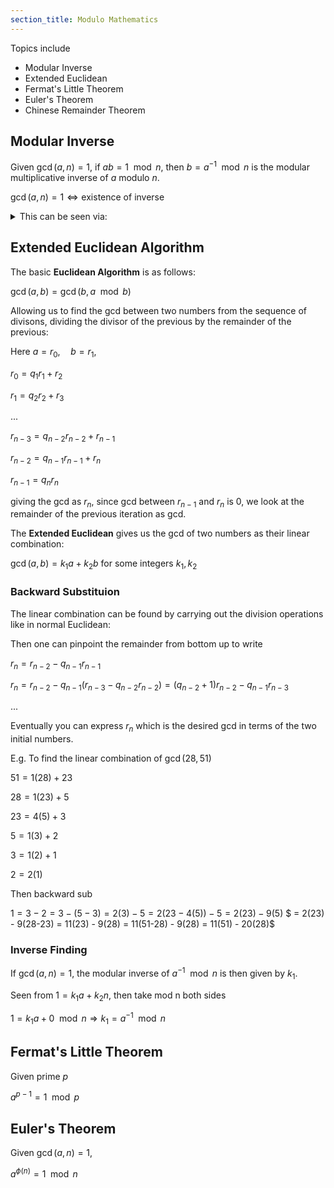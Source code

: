 ```yaml
---
section_title: Modulo Mathematics
---
```


Topics include
- Modular Inverse
- Extended Euclidean
- Fermat's Little Theorem
- Euler's Theorem
- Chinese Remainder Theorem

## Modular Inverse
Given $\gcd(a, n)=1$, if $ab=1 \mod n$, then $b=a^{-1} \mod n$ is the modular multiplicative inverse of $a$ modulo $n$.

$\gcd(a, n)=1 \Leftrightarrow \text{existence of inverse}$



<details>
<summary class="small-summary">This can be seen via:</summary>

$ab=1 \mod n$ implies $ab = kn + 1$ for some integer $k$ $\Leftrightarrow$ $ab-kn=1$

Now if they have some nontrivial common divisor i.e. $\gcd(a, n) = c \neq 1$, then $ab-kn = c(b\frac{a}{c}-k\frac{n}{c}) = cx$ where $x \in \mathbb{Z}$, but $cx$ cannot be $1$, leading to contradiction. 
</details>



## Extended Euclidean Algorithm

The basic **Euclidean Algorithm** is as follows:

$\gcd(a, b) = \gcd(b, a \mod b)$

Allowing us to find the gcd between two numbers from the sequence of divisons, dividing the divisor of the previous by the remainder of the previous:

Here $a=r_0, \quad b=r_1,$

$r_0 = q_1 r_1 + r_2$

$r_1 = q_2 r_2 + r_3$

...

$r_{n-3} = q_{n-2} r_{n-2} + r_{n-1}$

$r_{n-2} = q_{n-1} r_{n-1} + r_{n}$

$r_{n-1} = q_n r_n$

giving the gcd as $r_n$, since gcd between $r_{n-1}$ and $r_n$ is $0$, we look at the remainder of the previous iteration as gcd.

The **Extended Euclidean** gives us the gcd of two numbers as their linear combination:

$\gcd(a, b) = k_1 a + k_2 b$ for some integers $k_1, k_2$

### Backward Substituion
The linear combination can be found by carrying out the division operations like in normal Euclidean:

Then one can pinpoint the remainder from bottom up to write

$r_n = r_{n-2} - q_{n-1} r_{n-1}$

$r_n = r_{n-2} - q_{n-1} (r_{n-3} - q_{n-2} r_{n-2}) = (q_{n-2} + 1)r_{n-2} - q_{n-1} r_{n-3}$

...

Eventually you can express $r_n$ which is the desired gcd in terms of the two initial numbers.

E.g. To find the linear combination of $\gcd(28, 51)$

$51 = 1(28) + 23$

$28 = 1(23) + 5$

$23 = 4(5) + 3$

$5 = 1(3) + 2$

$3 = 1(2) + 1$

$2 = 2(1)$

Then backward sub

$1 = 3 - 2 = 3 - (5-3) = 2(3) - 5 = 2(23-4(5)) - 5 = 2(23) - 9(5)$
$ = 2(23) - 9(28-23) = 11(23) - 9(28) = 11(51-28) - 9(28) = 11(51) - 20(28)$


### Inverse Finding
If $\gcd(a, n)=1$,
the modular inverse of $a^{-1} \mod n$ is then given by $k_1$.

Seen from $1 = k_1 a + k_2 n$, then take mod n both sides

$1 = k_1 a + 0 \mod n \Rightarrow k_1 = a^{-1} \mod n$


## Fermat's Little Theorem

Given prime $p$

$a^{p-1} = 1 \mod p$

## Euler's Theorem

Given $\gcd(a, n) = 1$,

$a^{\phi(n)} = 1 \mod n$
